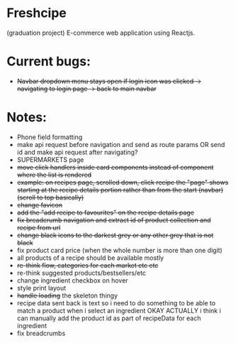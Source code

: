 # Freshcipe

(graduation project)
E-commerce web application using Reactjs.

# Current bugs:

- ~~Navbar dropdown menu stays open if login icon was clicked -> navigating to login page -> back to main navbar~~

# Notes:

- Phone field formatting
- make api request before navigation and send as route params OR send id and make api request after navigating?
- SUPERMARKETS page
- ~~move click handlers inside card components instead of component where the list is rendered~~
- ~~example: on recipes page, scrolled down, click recipe the "page" shows starting at the recipe details portion rather than from the start (navbar) (scroll to top basically)~~
- ~~change favicon~~
- ~~add the "add recipe to favourites" on the recipe details page~~
- ~~fix breadcrumb navigation and extract id of product collection and recipe from url~~
- ~~change black icons to the darkest grey or any other grey that is not black~~
- fix product card price (when the whole number is more than one digit)
- all products of a recipe should be available mostly
- ~~re-think flow, categories for each market etc etc~~
- re-think suggested products/bestsellers/etc
- change ingredient checkbox on hover
- style print layout
- ~~handle loading~~ the skeleton thingy
- recipe data sent back is text so i need to do something to be able to match a product when i select an ingredient
OKAY ACTUALLY i think i can manually add the product id as part of recipeData for each ingredient
- fix breadcrumbs